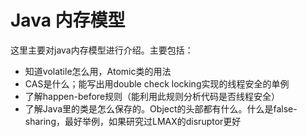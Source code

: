 # Java 内存模型

这里主要对java内存模型进行介绍。主要包括：

* 知道volatile怎么用，Atomic类的用法
* CAS是什么；能写出用double check locking实现的线程安全的单例
* 了解happen-before规则（能利用此规则分析代码是否线程安全）
* 了解Java里的类是怎么保存的。Object的头部都有什么。什么是false-sharing，最好举例，如果研究过LMAX的disruptor更好

